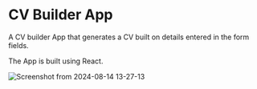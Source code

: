 # CV Builder App

A CV builder App that generates a CV built on details entered in the form fields.

The App is built using React.

![Screenshot from 2024-08-14 13-27-13](https://github.com/user-attachments/assets/10b99834-a2de-4c30-b409-58f6b7b1730c)


